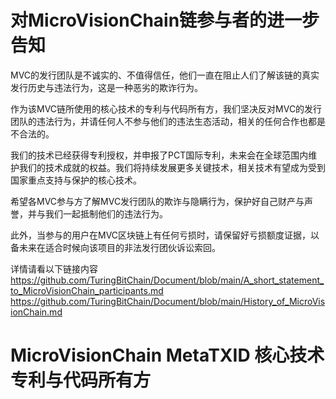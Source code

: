 # 对MicroVisionChain链参与者的进一步告知

MVC的发行团队是不诚实的、不值得信任，他们一直在阻止人们了解该链的真实发行历史与违法行为，这是一种恶劣的欺诈行为。

作为该MVC链所使用的核心技术的专利与代码所有方，我们坚决反对MVC的发行团队的违法行为，并请任何人不参与他们的违法生态活动，相关的任何合作也都是不合法的。

我们的技术已经获得专利授权，并申报了PCT国际专利，未来会在全球范围内维护我们的技术成就的权益。我们将持续发展更多关键技术，相关技术有望成为受到国家重点支持与保护的核心技术。

希望各MVC参与方了解MVC发行团队的欺诈与隐瞒行为，保护好自己财产与声誉，并与我们一起抵制他们的违法行为。

此外，当参与的用户在MVC区块链上有任何亏损时，请保留好亏损额度证据，以备未来在适合时候向该项目的非法发行团伙诉讼索回。

详情请看以下链接内容
https://github.com/TuringBitChain/Document/blob/main/A_short_statement_to_MicroVisionChain_participants.md
https://github.com/TuringBitChain/Document/blob/main/History_of_MicroVisionChain.md

# MicroVisionChain MetaTXID 核心技术专利与代码所有方
